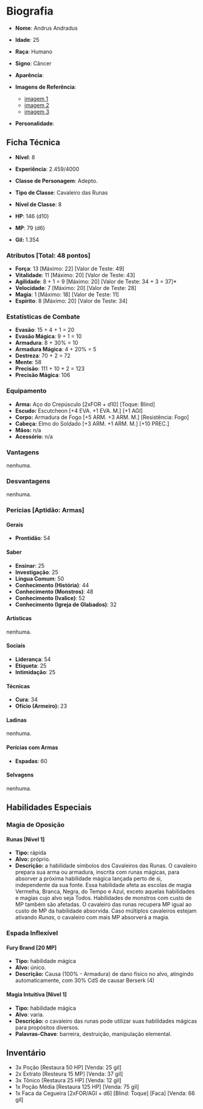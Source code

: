 # Biografia

* **Nome**: Andrus Andradus
* **Idade**: 25
* **Raça**: Humano
* **Signo**: Câncer

* **Aparência**:

* **Imagens de Referência**:
  * [imagem 1](<http://darksouls3.wiki.fextralife.com/file/Dark-Souls-3/fallen_knight_set_small.jpg>)
  * [imagem 2](<https://cdnb3.artstation.com/p/assets/images/images/002/405/987/large/mohammed-al-dabi-fallen-knight.jpg?1461335818>)
  * [imagem 3](<https://66.media.tumblr.com/8c0c9b8dc7b974d1c8dfaa2b6c0f6b25/tumblr_o67eblFXq11r0skuso1_500.jpg>)

* **Personalidade**:

## Ficha Técnica

* **Nível**: 8
* **Experiência**: 2.459/4000
* **Classe de Personagem**: Adepto.
* **Tipo de Classe**: Cavaleiro das Runas
* **Nível de Classe**: 8

* **HP**: 146 (d10)
* **MP**: 79 (d6)

* **Gil:** 1.354

### Atributos [Total: 48 pontos]

* **Força**: 13 [Máximo: 22] [Valor de Teste: 49]
* **Vitalidade**: 11 [Máximo: 20] [Valor de Teste: 43]
* **Agilidade**: 8 + 1 = 9 [Máximo: 20] [Valor de Teste: 34 + 3 = 37]*
* **Velocidade**: 7 [Máximo: 20] [Valor de Teste: 28]
* **Magia**: 1 [Máximo: 18] [Valor de Teste: 11]
* **Espírito**: 8 [Máximo: 20] [Valor de Teste: 34]

### Estatísticas de Combate

* **Evasão**: 15 + 4 + 1 = 20
* **Evasão Mágica**: 9 + 1 = 10
* **Armadura**: 8 + 30% = 10
* **Armadura Mágica**: 4 + 20% = 5
* **Destreza**: 70 + 2 = 72
* **Mente**: 58
* **Precisão**: 111 + 10 + 2 = 123
* **Precisão Mágica**: 106

### Equipamento

* **Arma:** Aço do Crepúsculo [2xFOR + d10] [Toque: Blind]
* **Escudo:** Escutcheon [+4 EVA. +1 EVA. M.] [+1 AGI]
* **Corpo:** Armadura de Fogo [+5 ARM. +3 ARM. M.] [Resistência: Fogo]
* **Cabeça:** Elmo do Soldado [+3 ARM. +1 ARM. M.] [+10 PREC.]
* **Mãos:** n/a
* **Acessório**: n/a

### Vantagens

nenhuma.

### Desvantagens

nenhuma.

### Perícias [Aptidão: Armas]

#### Gerais

* **Prontidão**: 54

#### Saber

* **Ensinar**: 25
* **Investigação**: 25
* **Língua Comum**: 50
* **Conhecimento (História)**: 44
* **Conhecimento (Monstros)**: 48
* **Conhecimento (Ivalice)**: 52
* **Conhecimento (Igreja de Glabados)**: 32

#### Artísticas

nenhuma.

#### Sociais

* **Liderança**: 54
* **Etiqueta**: 25
* **Intimidação**: 25

#### Técnicas

* **Cura**: 34
* **Ofício (Armeiro):** 23

#### Ladinas

nenhuma.

#### Perícias com Armas

* **Espadas**: 60

#### Selvagens

nenhuma.

## Habilidades Especiais

### Magia de Oposição

#### Runas [Nível 1]

* **Tipo:** rápida
* **Alvo:** próprio.
* **Descrição:** a habilidade símbolos dos Cavaleiros das Runas. O cavaleiro prepara sua arma ou armadura, inscrita com runas mágicas, para absorver a próxima habilidade mágica lançada perto de si, independente da sua fonte. Essa habilidade afeta as escolas de magia Vermelha, Branca, Negra, do Tempo e Azul, exceto aquelas habilidades e magias cujo alvo seja Todos. Habilidades de monstros com custo de MP também são afetadas. O cavaleiro das runas recupera MP igual ao custo de MP da habilidade absorvida. Caso múltiplos cavaleiros estejam ativando *Runas*, o cavaleiro com mais MP absorverá a magia.

### Espada Inflexível

#### Fury Brand [20 MP]
* **Tipo:** habilidade mágica
* **Alvo:** único.
* **Descrição:** Causa (100% - Armadura) de dano físico no alvo, atingindo automaticamente, com 30% CdS de causar Berserk (4)

#### Magia Intuitiva [Nível 1]

* **Tipo:** habilidade mágica
* **Alvo**: varia.
* **Descrição:** o cavaleiro das runas pode utilizar suas habilidades mágicas para propósitos diversos.
* **Palavras-Chave**: barreira, destruição, manipulação elemental.

## Inventário

* 3x Poção [Restaura 50 HP] [Venda: 25 gil]
* 2x Extrato [Resteura 15 MP] [Venda: 37 gil]
* 3x Tônico [Restaura 25 HP] [Venda: 12 gil]
* 1x Poção Média [Restaura 125 HP] [Venda: 75 gil]
* 1x Faca da Cegueira [2xFOR/AGI + d6] [Blind: Toque] [Faca] [Venda: 66 gil]

